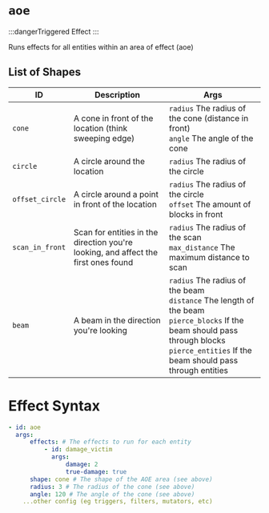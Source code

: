 # `aoe`

:::dangerTriggered Effect
:::

Runs effects for all entities within an area of effect (aoe)

## List of Shapes

| ID              | Description                                                                        | Args                                                                                                                                                                                                     |
|-----------------|------------------------------------------------------------------------------------|----------------------------------------------------------------------------------------------------------------------------------------------------------------------------------------------------------|
| `cone`          | A cone in front of the location (think sweeping edge)                              | `radius` The radius of the cone (distance in front) <br /> `angle` The angle of the cone                                                                                                                 |
| `circle`        | A circle around the location                                                       | `radius` The radius of the circle                                                                                                                                                                        |
| `offset_circle` | A circle around a point in front of the location                                   | `radius` The radius of the circle <br /> `offset` The amount of blocks in front                                                                                                                          |
| `scan_in_front` | Scan for entities in the direction you're looking, and affect the first ones found | `radius` The radius of the scan <br /> `max_distance` The maximum distance to scan                                                                                                                       |
| `beam`          | A beam in the direction you're looking                                             | `radius` The radius of the beam <br /> `distance` The length of the beam <br /> `pierce_blocks` If the beam should pass through blocks <br /> `pierce_entities` If the beam should pass through entities |

# Effect Syntax

```yaml
- id: aoe
  args:
      effects: # The effects to run for each entity
          - id: damage_victim
            args:
                damage: 2
                true-damage: true
      shape: cone # The shape of the AOE area (see above)
      radius: 3 # The radius of the cone (see above)
      angle: 120 # The angle of the cone (see above)
    ...other config (eg triggers, filters, mutators, etc)
```
